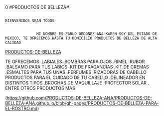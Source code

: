 0                                                                              #PRODUCTOS DE BELLEZA# 

                                                                              BIENVENIDOS SEAN TODOS 


                  MI NOMBRE ES PABLO ORDONEZ ANA KAREN SOY DEL ESTADO DE MEXICO, TE OFRECEMOS HASTA TU DOMICILIO PRODUCTOS DE BELLEZA DE ALTA CALIDAD 
                    
[PRODUCTOS-DE-BELLEZA](PRECIOS.md)

TE OFRECEMOS
.LABIALES
.SOMBRAS PARA OJOS 
.RIMEL
.RUBOR
.BALSAMO PARA TUS LABIOS
.KIT DE FRAGANCIAS 
.KIT DE CREMAS
.ESMALTES PARA TUS UNAS
.PERFUMES
.RIZADORAS DE CABELLO
PRODUCTOS PARA EL CUIDADO DE TU CABELLO
.DELINEADOR EN DISTINTOS TIPOS
.BROCHAS DE MAQUILLAJE 
.PROTECTOR SOLAR
. ENTRE OTROS PRODUCTOS MAS 

(https://github.com/PRODUCTOS-DE-BELLEZA-ANA/PRODUCTOS-DE-BELLEZA-ANA.github.io/blob/gh-pages/PRODUCTOS-DE-BELLEZA-PARA-EL-ROSTRO.md)



